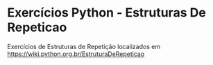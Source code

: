 # Exercícios Python - Estruturas De Repeticao
 Exercícios de Estruturas de Repetição localizados em https://wiki.python.org.br/EstruturaDeRepeticao
